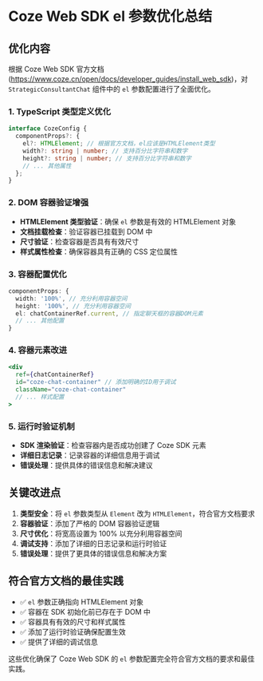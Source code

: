 # Coze Web SDK el 参数优化总结

## 优化内容

根据 Coze Web SDK 官方文档 (https://www.coze.cn/open/docs/developer_guides/install_web_sdk)，对 `StrategicConsultantChat` 组件中的 `el` 参数配置进行了全面优化。

### 1. TypeScript 类型定义优化

```typescript
interface CozeConfig {
  componentProps?: {
    el?: HTMLElement; // 根据官方文档，el应该是HTMLElement类型
    width?: string | number; // 支持百分比字符串和数字
    height?: string | number; // 支持百分比字符串和数字
    // ... 其他属性
  };
}
```

### 2. DOM 容器验证增强

- **HTMLElement 类型验证**：确保 `el` 参数是有效的 HTMLElement 对象
- **文档挂载检查**：验证容器已挂载到 DOM 中
- **尺寸验证**：检查容器是否具有有效尺寸
- **样式属性检查**：确保容器具有正确的 CSS 定位属性

### 3. 容器配置优化

```typescript
componentProps: {
  width: '100%', // 充分利用容器空间
  height: '100%', // 充分利用容器空间
  el: chatContainerRef.current, // 指定聊天框的容器DOM元素
  // ... 其他配置
}
```

### 4. 容器元素改进

```jsx
<div 
  ref={chatContainerRef}
  id="coze-chat-container" // 添加明确的ID用于调试
  className="coze-chat-container"
  // ... 样式配置
>
```

### 5. 运行时验证机制

- **SDK 渲染验证**：检查容器内是否成功创建了 Coze SDK 元素
- **详细日志记录**：记录容器的详细信息用于调试
- **错误处理**：提供具体的错误信息和解决建议

## 关键改进点

1. **类型安全**：将 `el` 参数类型从 `Element` 改为 `HTMLElement`，符合官方文档要求
2. **容器验证**：添加了严格的 DOM 容器验证逻辑
3. **尺寸优化**：将宽高设置为 100% 以充分利用容器空间
4. **调试支持**：添加了详细的日志记录和运行时验证
5. **错误处理**：提供了更具体的错误信息和解决方案

## 符合官方文档的最佳实践

- ✅ `el` 参数正确指向 HTMLElement 对象
- ✅ 容器在 SDK 初始化前已存在于 DOM 中
- ✅ 容器具有有效的尺寸和样式属性
- ✅ 添加了运行时验证确保配置生效
- ✅ 提供了详细的调试信息

这些优化确保了 Coze Web SDK 的 `el` 参数配置完全符合官方文档的要求和最佳实践。